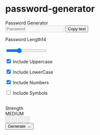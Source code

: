 # password-generator

<html>
    <head>
        <title>
            Password Generator
        </title>
        <link rel="shortcut icon" type="image/png"  href="images/favicon.png">  
        <script type="text/javascript" src="password_generator.js"></script>  
        <link rel="stylesheet" type="text/css" href="password_generator.css">  
    </head>
    <body>
        <div class="Title">
            Password Generator
        </div>
        <section>
            <form class="pass">
                <input disabled type="text" id="password" class="pass" placeholder="Password"/>
                <button type="submit" class="pass" onclick="pass()">Copy text</button>
            </form>
            <form class="passspe">
                <div class="passlen">
                    Password Length<span class="passlen" id='passlen'>14</span>
                </div>
                <br>
                <input id="passlength" class="passlen" type="range" max="30" min="7" step="1" value="14" oninput="password_len_change(this.value)">
                <br>
                <div class="passspe">
                    <p>
                        <input type="checkbox" id="up" onclick="strength()" checked>  Include Uppercase</input>
                    </p>
                    <p>
                        <input type="checkbox" id="lo" onclick="strength()" checked>  Include LowerCase</input>
                    </p>
                    <p>
                        <input type="checkbox" id="nu" onclick="strength()" checked>  Include Numbers</input>
                    </p>
                    <p>
                        <input type="checkbox" id="sy" onclick="strength()" >  Include Symbols</input>
                    </p>
                </div>
                <br>
                <div class="passstr">
                    <div class="passstr2">Strength</div><span id="spstr" class="passstr">MEDIUM</span>
                    <div class="passstr3">
                        <input type="button" disabled class="passstr" id="1"></input>
                        <input type="button" disabled class="passstr" id="2"></input>
                        <input type="button" disabled class="passstr" id="3"></input>
                        <input type="button" disabled class="passstr" id="4"></input>
                    </div>
                </div>
                <div class="passgen">
                    <input class="passgen" type="button" value="Generate →" onclick="genpass(document.getElementById('passlength').value)">
                </div>
            </form>
        </section>
    </body>
</html>
